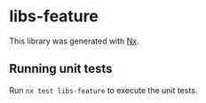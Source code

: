 # libs-feature

This library was generated with [Nx](https://nx.dev).

## Running unit tests

Run `nx test libs-feature` to execute the unit tests.
